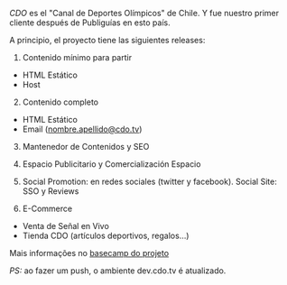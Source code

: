 *CDO* es el "Canal de Deportes Olímpicos" de Chile. Y fue nuestro primer cliente después de Publiguías en esto país.

A principio, el proyecto tiene las siguientes releases:

 1. Contenido mínimo para partir
   * HTML Estático
   * Host

 2. Contenido completo
   * HTML Estático
   * Email (nombre.apellido@cdo.tv)

 3. Mantenedor de Contenidos y SEO

 4. Espacio Publicitario y Comercialización Espacio

 5. Social Promotion: en redes sociales (twitter y facebook). Social Site: SSO y Reviews

 6. E-Commerce
   * Venta de Señal en Vivo
   * Tienda CDO (artículos deportivos, regalos…)

Mais informações no [basecamp do projeto](https://gonow2.basecamphq.com/projects/6954393)

*PS:* ao fazer um push, o ambiente dev.cdo.tv é atualizado.
